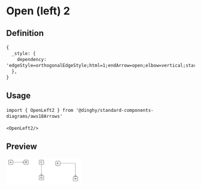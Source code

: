 # Open (left) 2

## Definition

```
{
  _style: { 
    dependency: 'edgeStyle=orthogonalEdgeStyle;html=1;endArrow=open;elbow=vertical;startArrow=none;endFill=0;strokeColor=#545B64;rounded=0;',
  },
}
```

## Usage

```
import { OpenLeft2 } from '@dinghy/standard-components-diagrams/aws18Arrows'

<OpenLeft2/>
```

## Preview

<img src="./open-left-2.png" width="200"/>
